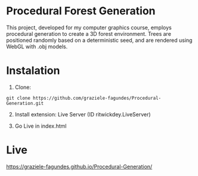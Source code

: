 # Procedural Forest Generation

This project, developed for my computer graphics course, employs procedural generation to create a 3D forest environment. Trees are positioned randomly based on a deterministic seed, and are rendered using WebGL with .obj models.

# Instalation

1. Clone:
```
git clone https://github.com/graziele-fagundes/Procedural-Generation.git
```
2. Install extension:
Live Server (ID ritwickdey.LiveServer)

3. Go Live in index.html

# Live
https://graziele-fagundes.github.io/Procedural-Generation/
